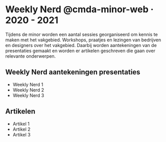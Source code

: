 # Weekly Nerd @cmda-minor-web · 2020 - 2021

Tijdens de minor worden een aantal sessies georganiseerd om kennis te maken met het vakgebied. 
Workshops, praatjes en lezingen van bedrijven en designers over het vakgebied. Daarbij worden aantekeningen van de presentaties gemaakt en worden er artikelen geschreven die gaan over relevante onderwerpen.

## Weekly Nerd aantekeningen presentaties
- Weekly Nerd 1
- Weekly Nerd 2
- Weekly Nerd 3

## Artikelen
- Artikel 1
- Artikel 2
- Artikel 3


